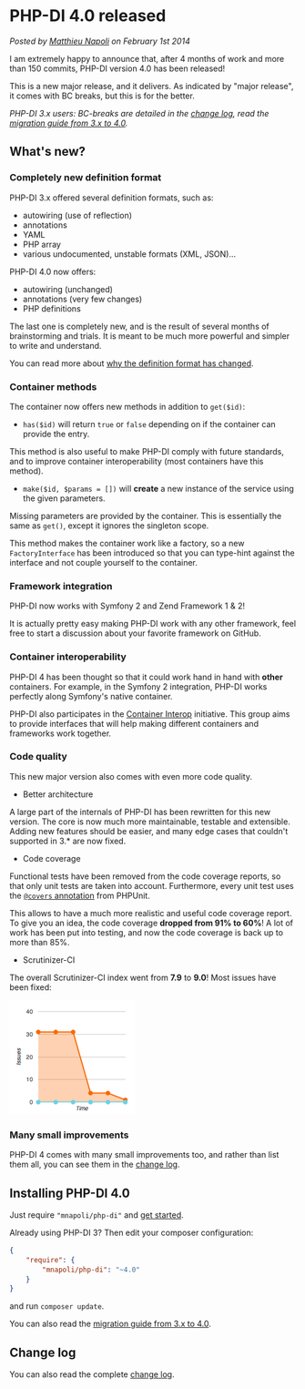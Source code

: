 # PHP-DI 4.0 released

*Posted by [Matthieu Napoli](http://mnapoli.fr) on February 1st 2014*

I am extremely happy to announce that, after 4 months of work and more than 150 commits, PHP-DI version 4.0 has been released!

This is a new major release, and it delivers. As indicated by "major release", it comes with BC breaks, but this is for the better.

*PHP-DI 3.x users: BC-breaks are detailed in the [change log](../change-log.md), read the [migration guide from 3.x to 4.0](../doc/migration/4.0.md).*


## What's new?


### Completely new definition format

PHP-DI 3.x offered several definition formats, such as:

- autowiring (use of reflection)
- annotations
- YAML
- PHP array
- various undocumented, unstable formats (XML, JSON)…

PHP-DI 4.0 now offers:

- autowiring (unchanged)
- annotations (very few changes)
- PHP definitions

The last one is completely new, and is the result of several months of brainstorming and trials.
It is meant to be much more powerful and simpler to write and understand.

You can read more about [why the definition format has changed](06-php-di-4-0-new-definitions.md).


### Container methods

The container now offers new methods in addition to `get($id)`:

- `has($id)` will return `true` or `false` depending on if the container can provide the entry.

This method is also useful to make PHP-DI comply with future standards, and to improve container interoperability
(most containers have this method).

- `make($id, $params = [])` will **create** a new instance of the service using the given parameters.

Missing parameters are provided by the container. This is essentially the same as `get()`, except it ignores
the singleton scope.

This method makes the container work like a factory, so a new `FactoryInterface` has been introduced so that
you can type-hint against the interface and not couple yourself to the container.


### Framework integration

PHP-DI now works with Symfony 2 and Zend Framework 1 & 2!

It is actually pretty easy making PHP-DI work with any other framework, feel free to start a discussion
about your favorite framework on GitHub.


### Container interoperability

PHP-DI 4 has been thought so that it could work hand in hand with **other** containers.
For example, in the Symfony 2 integration, PHP-DI works perfectly along Symfony's native container.

PHP-DI also participates in the [Container Interop](https://github.com/container-interop/container-interop) initiative.
This group aims to provide interfaces that will help making different containers and frameworks work together.


### Code quality

This new major version also comes with even more code quality.

- Better architecture

A large part of the internals of PHP-DI has been rewritten for this new version. The core is now much more maintainable,
testable and extensible. Adding new features should be easier, and many edge cases that couldn't supported in 3.* are now fixed.

- Code coverage

Functional tests have been removed from the code coverage reports, so that only unit tests are taken into account.
Furthermore, every unit test uses the [`@covers` annotation](http://phpunit.de/manual/3.7/en/appendixes.annotations.html#appendixes.annotations.covers) from PHPUnit.

This allows to have a much more realistic and useful code coverage report. To give you an idea, the code coverage
**dropped from 91% to 60%**! A lot of work has been put into testing, and now the code coverage is back up to more than 85%.

- Scrutinizer-CI

The overall Scrutinizer-CI index went from **7.9** to **9.0**! Most issues have been fixed:

![Scrutinizer report](scrutinizer-issues.png)


### Many small improvements

PHP-DI 4 comes with many small improvements too, and rather than list them all, you can see them in the [change log](../change-log.md).


## Installing PHP-DI 4.0

Just require `"mnapoli/php-di"` and [get started](../doc/getting-started.md).

Already using PHP-DI 3? Then edit your composer configuration:

```json
{
    "require": {
        "mnapoli/php-di": "~4.0"
    }
}
```

and run `composer update`.

You can also read the [migration guide from 3.x to 4.0](../doc/migration/4.0.md).


## Change log

You can also read the complete [change log](../change-log.md).
